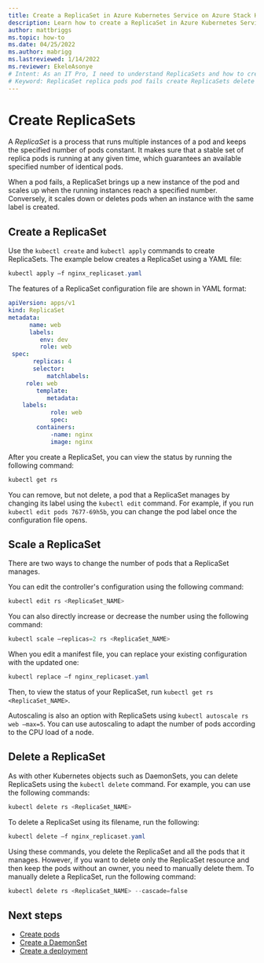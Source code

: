 ```yaml
---
title: Create a ReplicaSet in Azure Kubernetes Service on Azure Stack HCI and Windows Server
description: Learn how to create a ReplicaSet in Azure Kubernetes Service on Azure Stack HCI.
author: mattbriggs
ms.topic: how-to
ms.date: 04/25/2022
ms.author: mabrigg 
ms.lastreviewed: 1/14/2022
ms.reviewer: EkeleAsonye
# Intent: As an IT Pro, I need to understand ReplicaSets and how to create or delete them in order to manage pods in my AKS on Azure Stack HCI deployment. 
# Keyword: ReplicaSet replica pods pod fails create ReplicaSets delete ReplicaSets
---
```


# Create ReplicaSets

A *ReplicaSet* is a process that runs multiple instances of a pod and keeps the specified number of pods constant. It makes sure that a stable set of replica pods is running at any given time, which guarantees an available specified number of identical pods.

When a pod fails, a ReplicaSet brings up a new instance of the pod and scales up when the running instances reach a specified number. Conversely, it scales down or deletes pods when an instance with the same label is created.

## Create a ReplicaSet

Use the `kubectl create` and `kubectl apply` commands to create ReplicaSets. The example below creates a ReplicaSet using a YAML file:

```powershell
kubectl apply –f nginx_replicaset.yaml
```

The features of a ReplicaSet configuration file are shown in YAML format:

```yml
apiVersion: apps/v1  
kind: ReplicaSet  
metadata: 
      name: web
      labels: 
         env: dev
         role: web
 spec:  
       replicas: 4
       selector: 
           matchlabels: 
  	 role: web
        template:
           metadata:
   	labels:
       	    role: web
            spec:  
      	containers:  
       	    -name: nginx  
       	    image: nginx
```

After you create a ReplicaSet, you can view the status by running the following command:

```powershell
kubectl get rs
```

You can remove, but not delete, a pod that a ReplicaSet manages by changing its label using the `kubectl edit` command. For example, if you run `kubectl edit pods 7677-69h5b`, you can change the pod label once the configuration file opens.

## Scale a ReplicaSet

There are two ways to change the number of pods that a ReplicaSet manages. 

You can edit the controller's configuration using the following command:

```powershell
kubectl edit rs <ReplicaSet_NAME>
```

You can also directly increase or decrease the number using the following command:

```powershell
kubectl scale –replicas=2 rs <ReplicaSet_NAME>
```

When you edit a manifest file, you can replace your existing configuration with the updated one:

```powershell
kubectl replace –f nginx_replicaset.yaml
```

Then, to view the status of your ReplicaSet, run `kubectl get rs <ReplicaSet_NAME>`.

Autoscaling is also an option with ReplicaSets using `kubectl autoscale rs web –max=5`. You can use autoscaling to adapt the number of pods according to the CPU load of a node.

## Delete a ReplicaSet

As with other Kubernetes objects such as DaemonSets, you can delete ReplicaSets using the `kubectl delete` command. For example, you can use the following commands:

```powershell
kubectl delete rs <ReplicaSet_NAME>
```

To delete a ReplicaSet using its filename, run the following:

```powershell
kubectl delete –f nginx_replicaset.yaml
```

Using these commands, you delete the ReplicaSet and all the pods that it manages. However, if you want to delete only the ReplicaSet resource and then keep the pods without an owner, you need to manually delete them. To manually delete a ReplicaSet, run the following command:

```powershell
kubectl delete rs <ReplicaSet_NAME> --cascade=false
```

## Next steps

- [Create pods](create-pods.md)
- [Create a DaemonSet](create-daemonsets.md)
- [Create a deployment](create-deployments.md)
